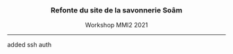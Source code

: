 <h3 align="center">Refonte du site de la savonnerie Soâm</h3>
<p align="center">Workshop MMI2 2021</p>
<hr />

added ssh auth
